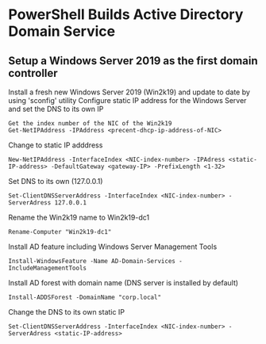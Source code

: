 # PowerShell Builds Active Directory Domain Service


## Setup a Windows Server 2019 as the first domain controller

Install a fresh new Windows Server 2019 (Win2k19) and update to date by using 'sconfig' utility
Configure static IP address for the Windows Server and set the DNS to its own IP
```
Get the index number of the NIC of the Win2k19
Get-NetIPAddress -IPAddress <precent-dhcp-ip-address-of-NIC>
```
Change to static IP adddress
```
New-NetIPAddress -InterfaceIndex <NIC-index-number> -IPAdress <static-IP-address> -DefaultGateway <gateway-IP> -PrefixLength <1-32> 
```
Set DNS to its own (127.0.0.1)
```
Set-ClientDNSServerAddress -InterfaceIndex <NIC-index-number> -ServerAdress 127.0.0.1
```
Rename the Win2k19 name to Win2k19-dc1
```
Rename-Computer "Win2k19-dc1"
```

Install AD feature including Windows Server Management Tools
```
Install-WindowsFeature -Name AD-Domain-Services -IncludeManagementTools
```
Install AD forest with domain name (DNS server is installed by default)
```
Install-ADDSForest -DomainName "corp.local"
```
Change the DNS to its own static IP
```
Set-ClientDNSServerAddress -InterfaceIndex <NIC-index-number> -ServerAdress <static-IP-address>
```
